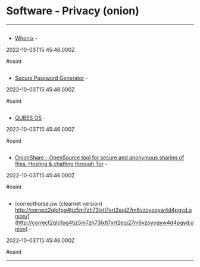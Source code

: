 # Software - Privacy (onion)

---

![]()

- [Whonix](http://www.dds6qkxpwdeubwucdiaord2xgbbeyds25rbsgr73tbfpqpt4a6vjwsyd.onion) - 

2022-10-03T15:45:46.000Z

#osint

![]()

- [Secure Password Generator](http://password2fofn6xamqgltp6il66zg3smsr2426qlmvucjufkpbbazmad.onion/cgi-bin/generator.cgi) - 

2022-10-03T15:45:46.000Z

#osint

![]()

- [QUBES OS](http://qubesosfasa4zl44o4tws22di6kepyzfeqv3tg4e3ztknltfxqrymdad.onion) - 

2022-10-03T15:45:46.000Z

#osint

![]()

- [OnionShare - OpenSource tool for secure and anonymous sharing of files. Hosting & chatting through Tor](http://lldan5gahapx5k7iafb3s4ikijc4ni7gx5iywdflkba5y2ezyg6sjgyd.onion) - 

2022-10-03T15:45:46.000Z

#osint

![]()

- [correcthorse.pw (clearnet version) http://correct2qlofpg4tjz5m7zh73lxtl7xrt2eqj27m6vzoyoqyw4d4pgyd.onion/](http://correct2qlofpg4tjz5m7zh73lxtl7xrt2eqj27m6vzoyoqyw4d4pgyd.onion) - 

2022-10-03T15:45:46.000Z

#osint

---

